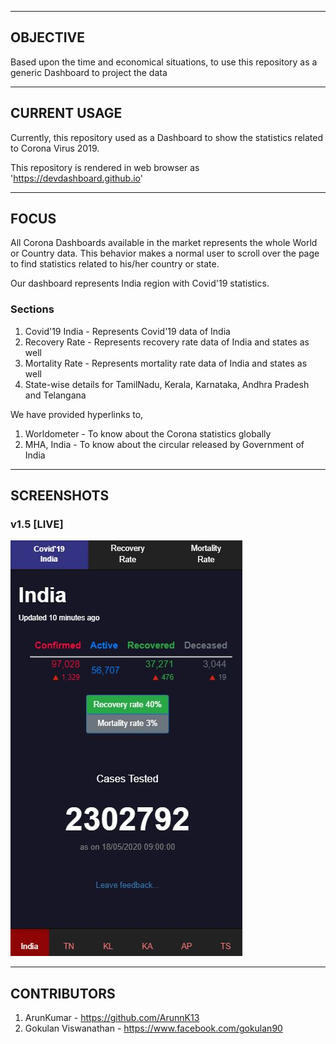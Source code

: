 ---------
OBJECTIVE
---------

Based upon the time and economical situations, to use this repository as a generic Dashboard to project the data

-------------
CURRENT USAGE
-------------

Currently, this repository used as a Dashboard to show the statistics related to Corona Virus 2019.

This repository is rendered in web browser as 'https://devdashboard.github.io'

-----
FOCUS
-----

All Corona Dashboards available in the market represents the whole World or Country data.
This behavior makes a normal user to scroll over the page to find statistics related to his/her country or state.

Our dashboard represents India region with Covid'19 statistics.

### Sections

1. Covid'19 India - Represents Covid'19 data of India
2. Recovery Rate - Represents recovery rate data of India and states as well
3. Mortality Rate - Represents mortality rate data of India and states as well
4. State-wise details for TamilNadu, Kerala, Karnataka, Andhra Pradesh and Telangana

We have provided hyperlinks to,

1. Worldometer - To know about the Corona statistics globally
2. MHA, India - To know about the circular released by Government of India

-----------
SCREENSHOTS
-----------

### v1.5 [LIVE]

![v1.5](https://github.com/devdashboard/devdashboard.github.io/blob/master/screenshots/v1.5.JPG)

------------
CONTRIBUTORS
------------

1. ArunKumar - https://github.com/ArunnK13
2. Gokulan Viswanathan - https://www.facebook.com/gokulan90
